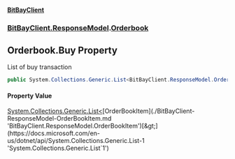 #### [BitBayClient](./index.md 'index')
### [BitBayClient.ResponseModel](./BitBayClient-ResponseModel.md 'BitBayClient.ResponseModel').[Orderbook](./BitBayClient-ResponseModel-Orderbook.md 'BitBayClient.ResponseModel.Orderbook')
## Orderbook.Buy Property
List of buy transaction  
```csharp
public System.Collections.Generic.List<BitBayClient.ResponseModel.OrderBookItem> Buy { get; set; }
```
#### Property Value
[System.Collections.Generic.List&lt;](https://docs.microsoft.com/en-us/dotnet/api/System.Collections.Generic.List-1 'System.Collections.Generic.List`1')[OrderBookItem](./BitBayClient-ResponseModel-OrderBookItem.md 'BitBayClient.ResponseModel.OrderBookItem')[&gt;](https://docs.microsoft.com/en-us/dotnet/api/System.Collections.Generic.List-1 'System.Collections.Generic.List`1')  
